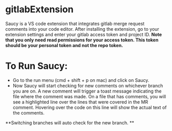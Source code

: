 # gitlabExtension
Saucy is a VS code extension that integrates gitlab merge request comments into your code editor.
After installing the extension, go to your extension settings and enter your gitlab access token and project ID.
**Note that you only need read permissions for your access token. This token should be your personal token and not the repo token.**

# To Run Saucy:
- Go to the run menu (cmd + shift + p on mac) and click on Saucy.
- Now Saucy will start checking for new comments on  whichever branch you are on.
A new comment will trigger a toast message indicating the file where the comment was made.
On a file that has comments, you will see a highlighted line over the lines that were covered in the MR comment. Hovering over
the code on this line will show the actual text of the comments.

**Switching branches will auto check for the new branch. **



